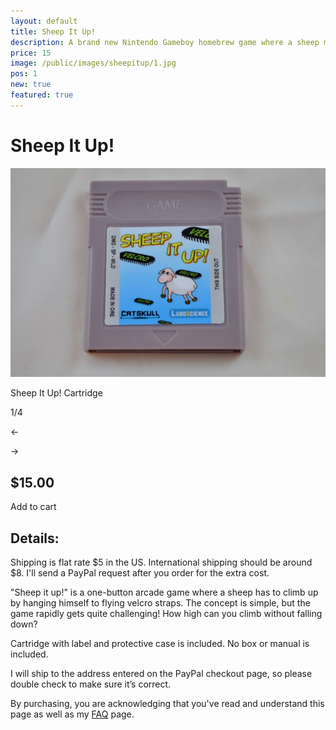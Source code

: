 ```yaml
---
layout: default
title: Sheep It Up!
description: A brand new Nintendo Gameboy homebrew game where a sheep must climb as high as possible!
price: 15
image: /public/images/sheepitup/1.jpg
pos: 1
new: true
featured: true
---
```

# Sheep It Up!

<div class="gallery">
	<img src="/public/images/sheepitup/1.jpg" alt="Sheep It Up! Cartridge" id="gallery_image" onclick="cycle(1); return false;">
	<p id="gallery_subtitle">Sheep It Up! Cartridge</p>
	<p id="gallery_pos_text">1/4</p>
	<div id="gallery_nav">
		<p id="gallery_nav_left" onclick="cycle(0); return false;">←</p>
		<p id="gallery_nav_right" onclick="cycle(1); return false;">→</p>
	</div>
</div>

## $15.00

<form id="paypal" target="paypal" action="https://www.paypal.com/cgi-bin/webscr" method="post">
<input type="hidden" name="cmd" value="_s-xclick">
<input type="hidden" name="hosted_button_id" value="VUC3GYRK7S5HS">
</form>


<div class="addToCart noselect" onclick="addToCart()">
  Add to cart
</div>

## Details:

Shipping is flat rate $5 in the US. International shipping should be around $8. I'll send a PayPal request after you order for the extra cost.

"Sheep it up!" is a one-button arcade game where a sheep has to climb up by hanging himself to flying velcro straps. The concept is simple, but the game rapidly gets quite challenging!
How high can you climb without falling down?

Cartridge with label and protective case is included. No box or manual is included.

I will ship to the address entered on the PayPal checkout page, so please double check to make sure it’s correct.

By purchasing, you are acknowledging that you've read and understand this page as well as my [FAQ](/faq) page.

<script src="{{ site.baseurl }}public/js/sheepitupgallery.js"></script>

